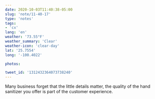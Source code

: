 ```yaml
---
date: 2020-10-03T11:40:38-05:00
slug: 'note/11-40-17'
type: 'notes'
tags:
- 'cx'
lang: 'en'
weather: '73.55°F'
weather_summary: 'Clear'
weather-icon: 'clear-day'
lat: '25.7554'
long: '-100.4022'

photos:

tweet_id: '1312432364073738240'
---
```

Many business forget that the little details matter, the quality of the hand sanitizer you offer is part of the customer experience.  